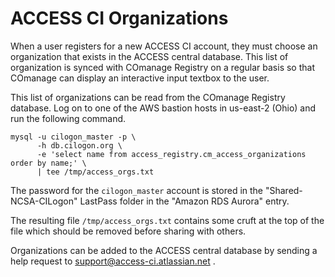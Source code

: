 # ACCESS CI Organizations

When a user registers for a new ACCESS CI account, they must choose an
organization that exists in the ACCESS central database. This list of
organization is synced with COmanage Registry on a regular basis so that
COmanage can display an interactive input textbox to the user.

This list of organizations can be read from the COmanage Registry database.
Log on to one of the AWS bastion hosts in us-east-2 (Ohio) and run the
following command.

```
mysql -u cilogon_master -p \
      -h db.cilogon.org \
      -e 'select name from access_registry.cm_access_organizations order by name;' \
      | tee /tmp/access_orgs.txt
```

The password for the `cilogon_master` account is stored in the
"Shared-NCSA-CILogon" LastPass folder in the "Amazon RDS Aurora" entry.

The resulting file `/tmp/access_orgs.txt` contains some cruft at the top of
the file which should be removed before sharing with others.

Organizations can be added to the ACCESS central database by sending a
help request to support@access-ci.atlassian.net .
